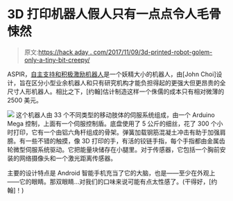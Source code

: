 # 3D 打印机器人假人只有一点点令人毛骨悚然

> 原文:[https://hack aday . com/2017/11/09/3d-printed-robot-golem-only-a-tiny-bit-creepy/](https://hackaday.com/2017/11/09/3d-printed-robot-golem-only-a-tiny-bit-creepy/)

ASPIR，[自主支持和积极激励机器人](http://www.instructables.com/id/ASPIR-Full-Size-3D-Printed-Humanoid-Robot/)是一个妖精大小的机器人，由[John Choi]设计，旨在区分小型业余机器人和只有研究机构才能负担得起的更强大但更昂贵的全尺寸人形机器人。相比之下，[约翰]估计制造这样一个侏儒的成本只有相对微薄的 2500 美元。

[![](../Images/e7ac964aba7de853a9da92c279d45b51.png)](https://hackaday.com/wp-content/uploads/2017/10/robot_thumn.png) 这个机器人由 33 个不同类型的移动肢体的伺服系统组成，由一个 Arduino Mega 控制，上面有一个伺服控制盾。底盘使用了 5 公斤的细丝，花了 300 个小时打印，它有一个由铝六角杆组成的骨架。弹簧加载钢筋混凝土冲击有助于加强肩膀。有一些不错的触摸，像 3D 打印的手，有活的铰链手指，每个手指都由金属齿轮微型伺服系统驱动。它把能量块储存在小腿里。对于传感器，它包括一个胸前安装的网络摄像头和一个激光距离传感器。

主要的设计特点是 Android 智能手机充当了它的大脑，也是——至少在外观上——它的眼睛。那双眼睛…对我们的口味来说可能有点太性感了。(干得好，[约翰]！)